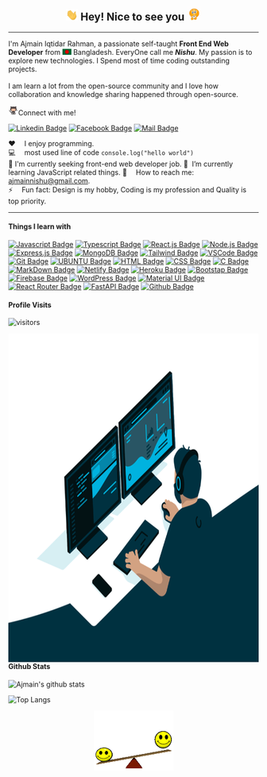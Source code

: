 <h2 align="center"><img src="assets/hi.gif" width="24px" alt="hi"> Hey! Nice to see you <img src="assets/coffee-smile.gif" width="28px" alt="hi"></h2>
<hr/>


<p>I'm Ajmain Iqtidar Rahman, a passionate self-taught <b>Front End Web Developer</b> from <img src="assets/bangladesh.png" width="18"/> Bangladesh. EveryOne call me <b><i>Nishu</i></b>. My passion is to explore new technologies. I Spend most of time coding outstanding projects.</br></br>I am learn a lot from the open-source community and I love how collaboration and knowledge sharing happened through open-source.</p>



<img src="assets/jumping.gif" width="20px" alt="hi">Connect with me!

[![Linkedin Badge](https://img.shields.io/badge/LinkedIn-0077B5?style=for-the-badge&logo=linkedin&logoColor=white)](https://www.linkedin.com/in/ajmainnishu/) [![Facebook Badge](https://img.shields.io/badge/Facebook-1877F2?style=for-the-badge&logo=facebook&logoColor=white)](https://www.facebook.com/ajmain.nishu7/) [![Mail Badge](https://img.shields.io/badge/Gmail-D14836?style=for-the-badge&logo=gmail&logoColor=white)](mailto:ajmainnishu@gmail.com)


:hearts: &emsp;I enjoy programming.<br/>
:computer: &emsp;most used line of code `console.log("hello world")`<br/>
💼 I'm currently seeking front-end web developer job.
🌱 &nbsp;I’m currently learning JavaScript related things.
:e-mail: &emsp;How to reach me: ajmainnishu@gmail.com.<br/>
⚡ &emsp;Fun fact: Design is my hobby, Coding is my profession and Quality is top priority.

------------


#### Things I learn with
[![Javascript Badge](https://img.shields.io/badge/-Javascript-F0DB4F?style=for-the-badge&labelColor=black&logo=javascript&logoColor=F0DB4F)](#) [![Typescript Badge](https://img.shields.io/badge/-Typescript-007acc?style=for-the-badge&labelColor=black&logo=typescript&logoColor=007acc)](#) [![React.js Badge](https://img.shields.io/badge/-React.JS-61DBFB?style=for-the-badge&labelColor=black&logo=react&logoColor=61DBFB)](#) [![Node.js Badge](https://img.shields.io/badge/-Node.js-3C873A?style=for-the-badge&labelColor=black&logo=node.js&logoColor=3C873A)](#) [![Express.js Badge](https://img.shields.io/badge/Express.js-000000?style=for-the-badge&logo=express&logoColor=white)](#) [![MongoDB Badge](https://img.shields.io/badge/MongoDB-4EA94B?style=for-the-badge&logo=mongodb&labelColor=black&logoColor=white)](#) [![Tailwind Badge](https://img.shields.io/badge/Tailwind%20CSS-092749?style=for-the-badge&logo=tailwindcss&logoColor=06B6D4&labelColor=000000)](#) [![VSCode Badge](https://img.shields.io/badge/Visual_Studio-5C2D91?style=for-the-badge&labelColor=black&logo=visual%20studio&logoColor=white)](#) [![Git Badge](https://img.shields.io/badge/Git-F05032?style=for-the-badge&labelColor=black&logo=git&logoColor=white)](#) [![UBUNTU Badge](https://img.shields.io/badge/Ubuntu-E95420?style=for-the-badge&labelColor=black&logo=ubuntu&logoColor=white)](#) [![HTML Badge](https://img.shields.io/badge/HTML5-E34F26?style=for-the-badge&labelColor=black&logo=html5&logoColor=white)](#) [![CSS Badge](https://img.shields.io/badge/CSS3-1572B6?style=for-the-badge&labelColor=black&logo=css3&logoColor=white)](#) [![C Badge](https://img.shields.io/badge/C-00599C?style=for-the-badge&labelColor=black&logo=c&logoColor=white)](#) [![MarkDown Badge](https://img.shields.io/badge/Markdown-000000?style=for-the-badge&logo=markdown&logoColor=white)](#) [![Netlify Badge](https://img.shields.io/badge/Netlify-00C7B7?style=for-the-badge&logo=netlify&labelColor=black&logoColor=white)](#) [![Heroku Badge](https://img.shields.io/badge/Heroku-430098?style=for-the-badge&logo=heroku&labelColor=black&logoColor=white)](#) [![Bootstap Badge](https://img.shields.io/badge/bootstrap-%23563D7C.svg?style=for-the-badge&labelColor=black&logo=bootstrap&logoColor=white)](#) [![Firebase Badge](https://img.shields.io/badge/firebase-%23039BE5.svg?style=for-the-badge&labelColor=black&logo=firebase)](#) [![WordPress Badge](https://img.shields.io/badge/WordPress-%23117AC9.svg?style=for-the-badge&labelColor=black&logo=WordPress&logoColor=white)](#) [![Material UI Badge](https://img.shields.io/badge/MUI-%230081CB.svg?style=for-the-badge&logo=material-ui&logoColor=white)](#) [![React Router Badge](https://img.shields.io/badge/React_Router-CA4245?style=for-the-badge&labelColor=black&logo=react-router&logoColor=white)](#) [![FastAPI Badge](https://img.shields.io/badge/Rest_API-005571?style=for-the-badge&logo=restfulapi)](#) [![Github Badge](https://img.shields.io/badge/GitHub-100000?style=for-the-badge&logo=github&logoColor=white)](#)



#### Profile Visits

![visitors](https://gpvc.arturio.dev/ajmain-nishu)


<img align="right" alt="GIF" src="assets/code.gif?raw=true" width="1412" height="662" />

#### Github Stats



![Ajmain's github stats](https://github-readme-stats.vercel.app/api?username=ajmain-nishu&count_private=true&theme=tokyonight&hide=)

![Top Langs](https://github-readme-stats.vercel.app/api/top-langs/?username=ajmain-nishu&count_private=true&theme=tokyonight&hide=&layout=compact)



<p align="center"><img src="assets/teeter.gif"></p>
